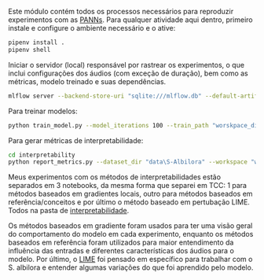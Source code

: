 Este módulo contém todos os processos necessários para reproduzir experimentos
com as [PANNs](https://ieeexplore.ieee.org/abstract/document/9229505/).
Para qualquer atividade aqui dentro, primeiro instale e configure o ambiente necessário e o ative:

```bash
pipenv install .
pipenv shell
```

Iniciar o servidor (local) responsável por rastrear os experimentos, o que inclui configurações dos áudios (com exceção de duração), bem como as métricas, modelo treinado e suas dependências.
```bash
mlflow server --backend-store-uri "sqlite:///mlflow.db" --default-artifact-root "file:///abspath/PIDL/panns/mlruns"
```

Para treinar modelos:
```bash
python train_model.py --model_iterations 100 --train_path "worskpace_dir\features\waveform.h5" --experiment_name "PANNs default settings" --pretrained_path "pretrained\models\Cnn14.pth"
```

Para gerar métricas de interpretabilidade:
```bash
cd interpretability
python report_metrics.py --dataset_dir "data\S-Albilora" --workspace "workspace\features\waveform.h5" --run_id run_id
```

Meus experimentos com os métodos de interpretabilidades estão separados em 3 notebooks,
da mesma forma que separei em TCC: 1 para métodos baseados em gradientes locais, outro para métodos baseados em referência/conceitos e por último o método baseado em pertubação LIME. Todos na pasta de [interpretabilidade](/panns/interpretability/).

Os métodos baseados em gradiente foram usados para ter uma visão geral do comportamento do modelo em cada experimento, enquanto os métodos baseados em referência foram utilizados para maior entendimento da influência das entradas e diferentes características dos áudios para o modelo. Por último, o [LIME](/panns/interpretability/pertubation.ipynb) foi pensado em específico para trabalhar com o S. albilora e entender algumas variações do que foi aprendido pelo modelo.